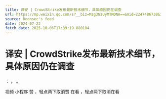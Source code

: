 ```yaml
---
title: 译安 | CrowdStrike发布最新技术细节，具体原因仍在调查
url: https://mp.weixin.qq.com/s?__biz=Mzg3NzUyMTM0NA==&mid=2247486738&idx=1&sn=2188f688efa3bbb2303b3ca6f2671458
source: Doonsec's feed
date: 2024-07-22
fetch_date: 2025-10-06T17:39:19.880184
---
```


# 译安 | CrowdStrike发布最新技术细节，具体原因仍在调查

：
，
。

视频
小程序
赞
，轻点两下取消赞
在看
，轻点两下取消在看